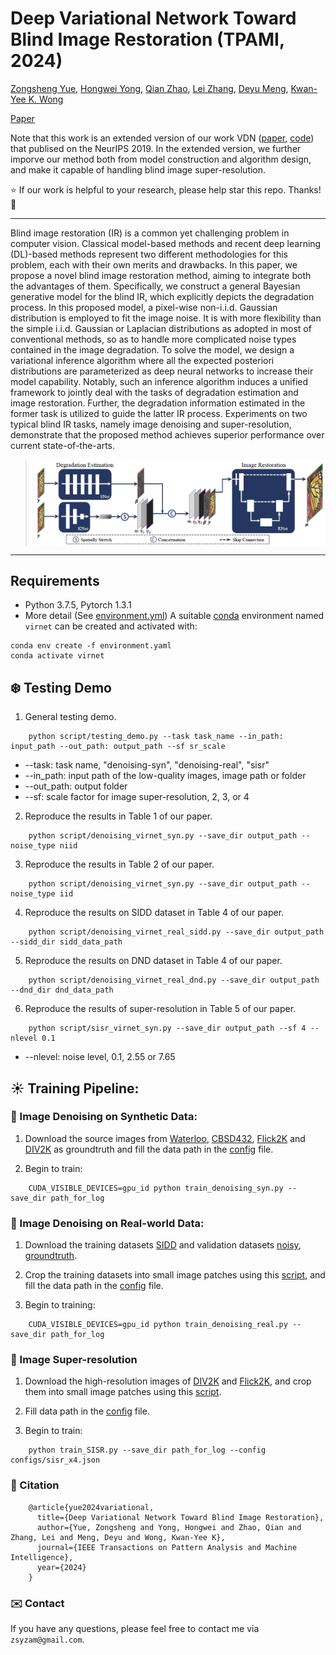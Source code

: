 # Deep Variational Network Toward Blind Image Restoration (TPAMI, 2024) 
[Zongsheng Yue](https://zsyoaoa.github.io/), [Hongwei Yong](https://sites.google.com/view/yonghongwei-homepage), [Qian Zhao](https://gr.xjtu.edu.cn/en/web/timmy.zhaoqian/home), [Lei Zhang](https://www4.comp.polyu.edu.hk/~cslzhang/), [Deyu Meng](https://gr.xjtu.edu.cn/en/web/dymeng/1), [Kwan-Yee K. Wong](https://i.cs.hku.hk/~kykwong/) 

[Paper](https://arxiv.org/abs/2008.10796) 

Note that this work is an extended version of our work VDN ([paper](https://papers.nips.cc/paper/2019/file/6395ebd0f4b478145ecfbaf939454fa4-Paper.pdf), [code](https://github.com/zsyOAOA/VDNet)) that publised on the NeurIPS 2019. In the extended version, we further imporve our method both from model construction and algorithm design, and make it capable of handling blind image super-resolution.

:star: If our work is helpful to your research, please help star this repo. Thanks! :hugs: 

---
Blind image restoration (IR) is a common yet challenging problem in computer vision. Classical model-based methods and recent deep learning (DL)-based methods represent two different methodologies for this problem, each with their own merits and drawbacks. In this paper, we propose a novel blind image restoration method, aiming to integrate both the advantages of them. Specifically, we construct a general Bayesian generative model for the blind IR, which explicitly depicts the degradation process. In this proposed model, a pixel-wise non-i.i.d. Gaussian distribution is employed to fit the image noise. It is with more flexibility than the simple i.i.d. Gaussian or Laplacian distributions as adopted in most of conventional methods, so as to handle more complicated noise types contained in the image degradation. To solve the model, we design a variational inference algorithm where all the expected posteriori distributions are parameterized as deep neural networks to increase their model capability. Notably, such an inference algorithm induces a unified framework to jointly deal with the tasks of degradation estimation and image restoration. Further, the degradation information estimated in the former task is utilized to guide the latter IR process. Experiments on two typical blind IR tasks, namely image denoising and super-resolution, demonstrate that the proposed method achieves superior performance over current state-of-the-arts.

><img src="./figures/Framework.png" align="middle" width="800">
---

## Requirements
* Python 3.7.5, Pytorch 1.3.1
* More detail (See [environment.yml](environment.yml))
A suitable [conda](https://conda.io/) environment named `virnet` can be created and activated with:

```
conda env create -f environment.yaml
conda activate virnet
```

## :snowflake: Testing Demo
1. General testing demo.
```
    python script/testing_demo.py --task task_name --in_path: input_path --out_path: output_path --sf sr_scale
```
+ --task: task name, "denoising-syn", "denoising-real", "sisr"
+ --in_path: input path of the low-quality images, image path or folder  
+ --out_path: output folder
+ --sf: scale factor for image super-resolution, 2, 3, or 4

2. Reproduce the results in Table 1 of our paper.
```
    python script/denoising_virnet_syn.py --save_dir output_path --noise_type niid
```
3. Reproduce the results in Table 2 of our paper.
```
    python script/denoising_virnet_syn.py --save_dir output_path --noise_type iid
```
4. Reproduce the results on SIDD dataset in Table 4 of our paper.
```
    python script/denoising_virnet_real_sidd.py --save_dir output_path --sidd_dir sidd_data_path
```
5. Reproduce the results on DND dataset in Table 4 of our paper.
```
    python script/denoising_virnet_real_dnd.py --save_dir output_path --dnd_dir dnd_data_path
```
6. Reproduce the results of super-resolution in Table 5 of our paper.
```
    python script/sisr_virnet_syn.py --save_dir output_path --sf 4 --nlevel 0.1
```
+ --nlevel: noise level, 0.1, 2.55 or 7.65

## :sunny: Training Pipeline:
### :pear: Image Denoising on Synthetic Data:
1. Download the source images from [Waterloo](https://kedema.org/project/exploration/index.html), [CBSD432](https://drive.google.com/folderview?id=0B-_yeZDtQSnobXIzeHV5SjY5NzA&usp=sharing), [Flick2K](http://cv.snu.ac.kr/research/EDSR/Flickr2K.tar) and [DIV2K](https://data.vision.ee.ethz.ch/cvl/DIV2K/) as groundtruth and fill the data path in the [config](configs/denoising_syn.json) file.

2. Begin to train: 

```
    CUDA_VISIBLE_DEVICES=gpu_id python train_denoising_syn.py --save_dir path_for_log
```

### :apple: Image Denoising on Real-world Data:
1. Download the training datasets [SIDD](ftp://sidd_user:sidd_2018@130.63.97.225/SIDD_Medium_Srgb.zip) and validation datasets [noisy](ftp://sidd_user:sidd_2018@130.63.97.225/SIDD_Blocks/ValidationNoisyBlocksSrgb.mat), [groundtruth](ftp://sidd_user:sidd_2018@130.63.97.225/SIDD_Blocks/ValidationGtBlocksSrgb.mat).

2. Crop the training datasets into small image patches using this [script](datasets/prepare_data/Denoising/SIDD/im2patch_train.py), and fill the data path in the [config](configs/denoising_real.json) file.

3. Begin to training:
```
    CUDA_VISIBLE_DEVICES=gpu_id python train_denoising_real.py --save_dir path_for_log
```

### :peach: Image Super-resolution
1. Download the high-resolution images of [DIV2K](https://data.vision.ee.ethz.ch/cvl/DIV2K/) and [Flick2K](http://cv.snu.ac.kr/research/EDSR/Flickr2K.tar), and crop them into small image patches using this [script](datasets/prepare_data/SISR/im2patch_train.py).

2. Fill data path in the [config](configs/sisr_x4.json) file.

3. Begin to train:

```
    python train_SISR.py --save_dir path_for_log --config configs/sisr_x4.json
```

### :dolphin: Citation
```
    @article{yue2024variational,
      title={Deep Variational Network Toward Blind Image Restoration},
      author={Yue, Zongsheng and Yong, Hongwei and Zhao, Qian and Zhang, Lei and Meng, Deyu and Wong, Kwan-Yee K},
      journal={IEEE Transactions on Pattern Analysis and Machine Intelligence},
      year={2024}
    }
```

### :envelope: Contact
If you have any questions, please feel free to contact me via `zsyzam@gmail.com`.

